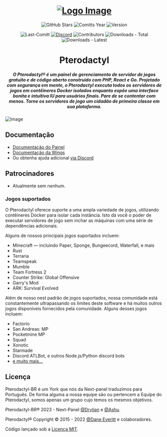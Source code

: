 <div align="center">

# [![Logo Image](https://cdn.pterodactyl.io/logos/new/pterodactyl_logo.png)](https://pterodactyl.io)

![GitHub Stars](https://img.shields.io/github/stars/Next-Panel/Pterodactyl-BR?colorA=302D41&colorB=f9e2af&style=for-the-badge)
![Comitts Year](https://img.shields.io/github/commit-activity/y/Next-Panel/Pterodactyl-BR?colorA=302D41&colorB=f9e2af&style=for-the-badge)
![Version](https://img.shields.io/github/v/release/Next-Panel/Pterodactyl-BR?colorA=302D41&colorB=f9e2af&style=for-the-badge)

![Last-Comitt](https://img.shields.io/github/last-commit/Next-Panel/Pterodactyl-BR?style=for-the-badge&colorA=302D41&colorB=b4befe)
[![Discord](https://img.shields.io/discord/1053464120311173172?style=for-the-badge&colorA=302D41&colorB=b4befe)](https://discord.gg/68k7wDGjYc)
![Contributors](https://img.shields.io/github/contributors-anon/Next-Panel/Pterodactyl-BR?style=for-the-badge&colorA=302D41&colorB=b4befe)
![Downloads - Total](https://img.shields.io/github/downloads/Next-Panel/Pterodactyl-BR/total?style=for-the-badge&colorA=302D41&colorB=b4befe)
![Downloads - Latest](https://img.shields.io/github/downloads/Next-Panel/Pterodactyl-BR/latest/total?style=for-the-badge&colorA=302D41&colorB=b4befe)

<!--
[![CodeFactor](https://www.codefactor.io/repository/github/next-panel/Pterodactyl-br/badge?style=for-the-badge&colorA=302D41&colorB=b4befe)](https://www.codefactor.io/repository/github/next-panel/jexactyl-br)
-->

</div>
<h1 align="center">Pterodactyl</h1>
<h5 align="center">
    <strong>
        O Pterodactyl® é um painel de gerenciamento de servidor de jogos gratuito e de código aberto construído com PHP, React e Go. Projetado com segurança
        em mente, o Pterodactyl executa todos os servidores de jogos em contêineres Docker isolados enquanto expõe uma interface bonita e intuitiva
        IU para usuários finais.
        Pare de se contentar com menos. Torne os servidores de jogo um cidadão de primeira classe em sua plataforma.
    </strong>
</h5>

![Image](https://cdn.pterodactyl.io/site-assets/pterodactyl_v1_demo.gif)

## Documentação

* [Documentação do Painel](https://nextpanel.com.br/docs/Pterodactyl/intro)
* [Documentação da Wings](https://nextpanel.com.br/docs/Pterodactyl/Wings/Instala%C3%A7%C3%A3o)
* Ou obtenha ajuda adicional [via Discord](https://discord.gg/68k7wDGjYc)

## Patrocinadores

* Atualmente sem nenhum.

### Jogos suportados

O Pterodactyl oferece suporte a uma ampla variedade de jogos, utilizando contêineres Docker para isolar cada instância. Isto dá
você o poder de executar servidores de jogo sem inchar as máquinas com uma série de dependências adicionais.

Alguns de nossos principais jogos suportados incluem:

* Minecraft — incluindo Paper, Sponge, Bungeecord, Waterfall, e mais
* Rust
* Terraria
* Teamspeak
* Mumble
* Team Fortress 2
* Counter Strike: Global Offensive
* Garry's Mod
* ARK: Survival Evolved

Além de nosso nest padrão de jogos suportados, nossa comunidade está constantemente ultrapassando os limites deste software
e há muitos outros jogos disponíveis fornecidos pela comunidade. Alguns desses jogos incluem:

* Factorio
* San Andreas: MP
* Pocketmine MP
* Squad
* Xonotic
* Starmade
* Discord ATLBot, e outros Node.js/Python discord bots
* [e muito mais...](https://github.com/parkervcp/eggs)

## Licença

Pterodactyl-BR é um York que nós da Next-panel traduzimos para Português. De forma alguma a nossa equipe são ou pertencem a Equipe do Pterodactyl, somos apenas um grupo cujo temos os mesmos objetivos.

Pterodactyl-BR® 2023 - Next-Panel [@Drylian](https://github.com/drylian) e [@Ashu](https://github.com/Ashu11-A/).

Pterodactyl® Copyright © 2015 - 2022 [@Dane Everitt](https://github.com/DaneEveritt) e colaboradores.

Código lançado sob a [Licença MIT](./LICENSE.md).
